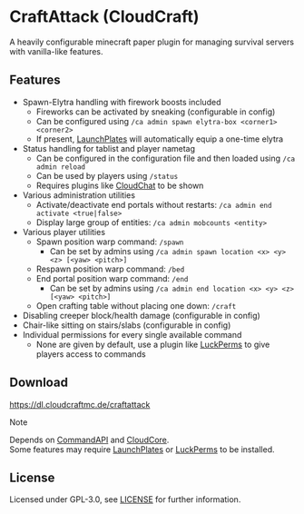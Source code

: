 # CraftAttack (CloudCraft)

A heavily configurable minecraft paper plugin for managing survival servers with vanilla-like features.

## Features

- Spawn-Elytra handling with firework boosts included
  - Fireworks can be activated by sneaking (configurable in config)
  - Can be configured using `/ca admin spawn elytra-box <corner1> <corner2>`
  - If present, [LaunchPlates](https://github.com/CloudCraftProjects/LaunchPlates/) will automatically equip a one-time elytra
- Status handling for tablist and player nametag
  - Can be configured in the configuration file and then loaded using `/ca admin reload`
  - Can be used by players using `/status`
  - Requires plugins like [CloudChat](https://github.com/CloudCraftProjects/CloudChat) to be shown
- Various administration utilities
  - Activate/deactivate end portals without restarts: `/ca admin end activate <true|false>`
  - Display large group of entities: `/ca admin mobcounts <entity>`
- Various player utilities
  - Spawn position warp command: `/spawn`
    - Can be set by admins using `/ca admin spawn location <x> <y> <z> [<yaw> <pitch>]`
  - Respawn position warp command: `/bed`
  - End portal position warp command: `/end`
    - Can be set by admins using `/ca admin end location <x> <y> <z> [<yaw> <pitch>]`
  - Open crafting table without placing one down: `/craft`
- Disabling creeper block/health damage (configurable in config)
- Chair-like sitting on stairs/slabs (configurable in config)
- Individual permissions for every single available command
  - None are given by default, use a plugin like [LuckPerms](https://luckperms.net/) to give players access to commands

## Download

https://dl.cloudcraftmc.de/craftattack

> [!NOTE]
> Depends
> on [CommandAPI](https://modrinth.com/project/commandapi) and
> [CloudCore](https://modrinth.com/project/cloudcore).<br>
> Some features may require [LaunchPlates](https://modrinth.com/project/launchplates)
> or [LuckPerms](https://luckperms.net/) to be installed.

## License

Licensed under GPL-3.0, see [LICENSE](./LICENSE) for further information.
